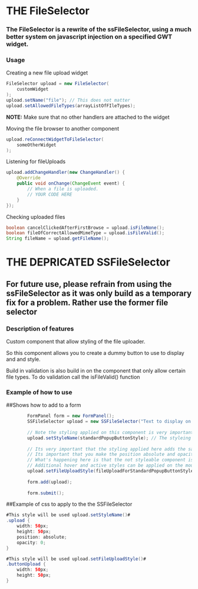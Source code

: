 # THE FileSelector
### The FileSelector is a rewrite of the ssFileSelector, using a much better system on javascript injection on a specified GWT widget.

### Usage
Creating a new file upload widget
```java
FileSelector upload = new FileSelector(
    customWidget
);
upload.setName("file"); // This does not matter
upload.setAllowedFileTypes(arrayListOfFIleTypes);
```
**NOTE:** Make sure that no other handlers are attached to the widget

Moving the file browser to another component
```java
upload.reConnectWidgetToFileSelector(
    someOtherWidget
);
```

Listening for fileUploads
```java
upload.addChangeHandler(new ChangeHandler() {
    @Override
    public void onChange(ChangeEvent event) {
        // When a file is uploaded.
        // YOUR CODE HERE        
    }
});
```

Checking uploaded files
```java
boolean cancelClickedAfterFirstBrowse = upload.isFileNone();
boolean fileOfCorrectAllowedMimeType = upload.isFileValid();
String fileName = upload.getFileName();
```


# THE DEPRICATED SSFileSelector
## For future use, please refrain from using the ssFileSelector as it was only build as a temporary fix for a problem. Rather use the former file selector

### Description of features

Custom component that allow styling of the file uploader. 

So this component allows you to create a dummy button to use to display and and style.

Build in validation is also build in on the component that only allow certain file types.  To do validation call the isFileValid() function

### Example of how to use

##Shows how to add to a form
```java
        FormPanel form = new FormPanel();
        SSFileSelector upload = new SSFileSelector("Text to display on the button");
        
        // Note the styling applied on this component is very important to the success to the component
        upload.setStyleName(standardPopupButtonStyle); // The styleing applyed here is the styling applied to the button that you want to display
        
        // Its very important that the styling applied here adds the same margin and size as the button above.
        // Its important that you make the position absolute and opacity 0
        // What's happening here is that the not styleable component is displayed over the button created above but is completely see through
        // Additional hover and active styles can be applied on the mouse over, mouse out and mouse down events.
        upload.setFileUploadStyle(fileUploadForStandardPopupButtonStyle);
        
        form.add(upload);
        
        form.submit();
```

##Example of css to apply to the the SSFileSelector
```java
#This style will be used upload.setStyleName()#
.upload {
    width: 50px;
    height: 50px;
    position: absolute;
    opacity: 0;
}

#This style will be used upload.setFileUploadStyle()#
.buttonUpload {
    width: 50px;
    height: 50px;
}
```
